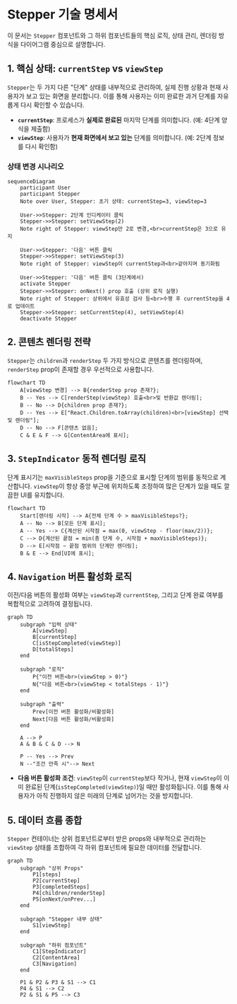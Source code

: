 # Stepper 기술 명세서

이 문서는 `Stepper` 컴포넌트와 그 하위 컴포넌트들의 핵심 로직, 상태 관리, 렌더링 방식을 다이어그램 중심으로 설명합니다.

## 1. 핵심 상태: `currentStep` vs `viewStep`

`Stepper`는 두 가지 다른 "단계" 상태를 내부적으로 관리하여, 실제 진행 상황과 현재 사용자가 보고 있는 화면을 분리합니다. 이를 통해 사용자는 이미 완료한 과거 단계를 자유롭게 다시 확인할 수 있습니다.

- **`currentStep`**: 프로세스가 **실제로 완료된** 마지막 단계를 의미합니다. (예: 4단계 양식을 제출함)
- **`viewStep`**: 사용자가 **현재 화면에서 보고 있는** 단계를 의미합니다. (예: 2단계 정보를 다시 확인함)

### 상태 변경 시나리오

```mermaid
sequenceDiagram
    participant User
    participant Stepper
    Note over User, Stepper: 초기 상태: currentStep=3, viewStep=3

    User->>Stepper: 2단계 인디케이터 클릭
    Stepper->>Stepper: setViewStep(2)
    Note right of Stepper: viewStep만 2로 변경,<br>currentStep은 3으로 유지

    User->>Stepper: '다음' 버튼 클릭
    Stepper->>Stepper: setViewStep(3)
    Note right of Stepper: viewStep이 currentStep과<br>같아지며 동기화됨

    User->>Stepper: '다음' 버튼 클릭 (3단계에서)
    activate Stepper
    Stepper->>Stepper: onNext() prop 호출 (상위 로직 실행)
    Note right of Stepper: 상위에서 유효성 검사 등<br>수행 후 currentStep을 4로 업데이트
    Stepper->>Stepper: setCurrentStep(4), setViewStep(4)
    deactivate Stepper
```

## 2. 콘텐츠 렌더링 전략

`Stepper`는 `children`과 `renderStep` 두 가지 방식으로 콘텐츠를 렌더링하며, `renderStep` prop이 존재할 경우 우선적으로 사용합니다.

```mermaid
flowchart TD
    A[viewStep 변경] --> B{renderStep prop 존재?};
    B -- Yes --> C[renderStep(viewStep) 호출<br>및 반환값 렌더링];
    B -- No --> D{children prop 존재?};
    D -- Yes --> E["React.Children.toArray(children)<br>[viewStep] 선택 및 렌더링"];
    D -- No --> F[콘텐츠 없음];
    C & E & F --> G[ContentArea에 표시];
```

## 3. `StepIndicator` 동적 렌더링 로직

단계 표시기는 `maxVisibleSteps` prop을 기준으로 표시할 단계의 범위를 동적으로 계산합니다. `viewStep`이 항상 중앙 부근에 위치하도록 조정하여 많은 단계가 있을 때도 깔끔한 UI를 유지합니다.

```mermaid
flowchart TD
    Start[렌더링 시작] --> A{전체 단계 수 > maxVisibleSteps?};
    A -- No --> B[모든 단계 표시];
    A -- Yes --> C{계산된 시작점 = max(0, viewStep - floor(max/2))};
    C --> D{계산된 끝점 = min(총 단계 수, 시작점 + maxVisibleSteps)};
    D --> E[시작점 ~ 끝점 범위의 단계만 렌더링];
    B & E --> End[UI에 표시];
```

## 4. `Navigation` 버튼 활성화 로직

이전/다음 버튼의 활성화 여부는 `viewStep`과 `currentStep`, 그리고 단계 완료 여부를 복합적으로 고려하여 결정됩니다.

```mermaid
graph TD
    subgraph "입력 상태"
        A[viewStep]
        B[currentStep]
        C[isStepCompleted(viewStep)]
        D[totalSteps]
    end

    subgraph "로직"
        P{"이전 버튼<br>(viewStep > 0)"}
        N{"다음 버튼<br>(viewStep < totalSteps - 1)"}
    end

    subgraph "출력"
        Prev[이전 버튼 활성화/비활성화]
        Next[다음 버튼 활성화/비활성화]
    end

    A --> P
    A & B & C & D --> N

    P -- Yes --> Prev
    N --"조건 만족 시"--> Next
```

- **다음 버튼 활성화 조건**: `viewStep`이 `currentStep`보다 작거나, 현재 `viewStep`이 이미 완료된 단계(`isStepCompleted(viewStep)`)일 때만 활성화됩니다. 이를 통해 사용자가 아직 진행하지 않은 미래의 단계로 넘어가는 것을 방지합니다.

## 5. 데이터 흐름 종합

`Stepper` 컨테이너는 상위 컴포넌트로부터 받은 props와 내부적으로 관리하는 `viewStep` 상태를 조합하여 각 하위 컴포넌트에 필요한 데이터를 전달합니다.

```mermaid
graph TD
    subgraph "상위 Props"
        P1[steps]
        P2[currentStep]
        P3[completedSteps]
        P4[children/renderStep]
        P5[onNext/onPrev...]
    end

    subgraph "Stepper 내부 상태"
        S1[viewStep]
    end

    subgraph "하위 컴포넌트"
        C1[StepIndicator]
        C2[ContentArea]
        C3[Navigation]
    end

    P1 & P2 & P3 & S1 --> C1
    P4 & S1 --> C2
    P2 & S1 & P5 --> C3
```

